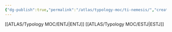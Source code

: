 ```yaml
---
{"dg-publish":true,"permalink":"/atlas/typology-moc/ti-nemesis/","created":"2023-01-05T12:05:48.582+01:00","updated":"2023-01-06T15:46:03.585+01:00"}
---
```



[[ATLAS/Typology MOC/ENTJ\|ENTJ]]
[[ATLAS/Typology MOC/ESTJ\|ESTJ]]
